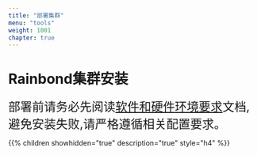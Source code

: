 ```yaml
---
title: "部署集群"
menu: "tools"
weight: 1001
chapter: true
---
```


#  Rainbond集群安装

<font  size=05>部署前请务必先阅读[软件和硬件环境要求](/user-operations/op-guide/recommendation/)文档,避免安装失败,请严格遵循相关配置要求。</font>


{{% children showhidden="true" description="true" style="h4"  %}}
